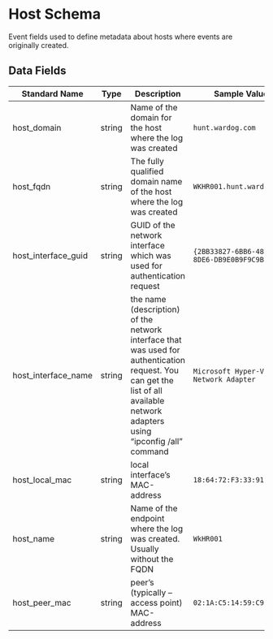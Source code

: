# Host Schema

Event fields used to define metadata about hosts where events are originally created.

## Data Fields

| Standard Name | Type | Description | Sample Value |
|--------|---------|-------|-------|
| host_domain | string | Name of the domain for the host where the log was created | `hunt.wardog.com` |
| host_fqdn | string | The fully qualified domain name of the host where the log was created | `WKHR001.hunt.wardog.com` |
| host_interface_guid | string | GUID of the network interface which was used for authentication request | `{2BB33827-6BB6-48DB-8DE6-DB9E0B9F9C9B}` |
| host_interface_name | string | the name (description) of the network interface that was used for authentication request. You can get the list of all available network adapters using “ipconfig /all” command | `Microsoft Hyper-V Network Adapter` |
| host_local_mac | string | local interface’s MAC-address | `18:64:72:F3:33:91` |
| host_name | string | Name of the endpoint where the log was created. Usually without the FQDN | `WkHR001` |
| host_peer_mac | string | peer’s (typically – access point) MAC-address | `02:1A:C5:14:59:C9` |